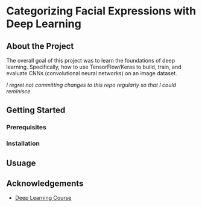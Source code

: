 <!-- Hello there ;) -->

# Categorizing Facial Expressions with Deep Learning

## About the Project

The overall goal of this project was to learn the foundations of deep learning. Specifically, how to use TensorFlow/Keras to build, train, and evaluate CNNs (convolutional neural networks) on an image dataset.

*I regret not committing changes to this repo regularly so that I could reminisce.*

## Getting Started

### Prerequisites

### Installation

## Usuage

## Acknowledgements
* [Deep Learning Course](https://github.com/badriadhikari/Deep-Learning)
